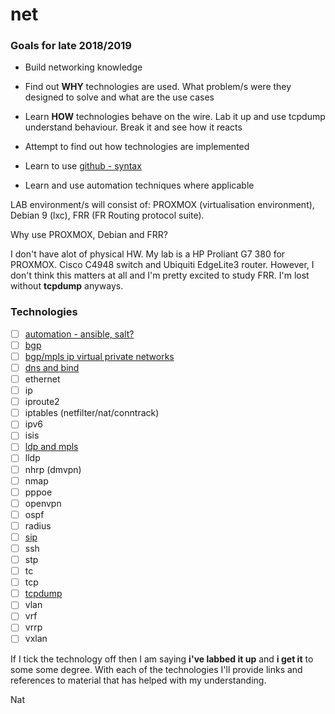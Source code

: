 # net

### Goals for late 2018/2019

* Build networking knowledge

* Find out **WHY** technologies are used.  What problem/s were they designed to solve and what are the use cases

* Learn **HOW** technologies behave on the wire.  Lab it up and use tcpdump understand behaviour.  Break it and see how it reacts

* Attempt to find out how technologies are implemented

* Learn to use [github - syntax](https://help.github.com/articles/basic-writing-and-formatting-syntax/)

* Learn and use automation techniques where applicable

LAB environment/s will consist of: PROXMOX (virtualisation environment), Debian 9 (lxc), FRR (FR Routing protocol suite).

Why use PROXMOX, Debian and FRR?

I don't have alot of physical HW.  My lab is a HP Proliant G7 380 for PROXMOX.  Cisco C4948 switch and Ubiquiti EdgeLite3 router.  However, I don't think this matters at all and I'm pretty excited to study FRR.  I'm lost without **tcpdump** anyways.


### Technologies

- [ ] [automation - ansible, salt?](https://github.com/inband/net/tree/master/automation)
- [ ] [bgp](https://github.com/inband/net/tree/master/bgp)
- [ ] [bgp/mpls ip virtual private networks](https://github.com/inband/net/tree/master/bgp_mpls)
- [ ] [dns and bind](https://github.com/inband/net/tree/master/dns_bind)
- [ ] ethernet
- [ ] ip
- [ ] iproute2
- [ ] iptables (netfilter/nat/conntrack)
- [ ] ipv6
- [ ] isis
- [ ] [ldp and mpls](https://github.com/inband/net/tree/master/ldp) 
- [ ] lldp
- [ ] nhrp (dmvpn)
- [ ] nmap
- [ ] pppoe
- [ ] openvpn
- [ ] ospf
- [ ] radius
- [ ] [sip](https://github.com/inband/net/tree/master/sip)
- [ ] ssh
- [ ] stp
- [ ] tc
- [ ] tcp
- [ ] [tcpdump](https://github.com/inband/net/tree/master/tcpdump)
- [ ] vlan
- [ ] vrf
- [ ] vrrp
- [ ] vxlan

If I tick the technology off then I am saying **i've labbed it up** and **i get it** to some some degree.  With each of the technologies I'll provide links and references to material that has helped with my understanding.



Nat


